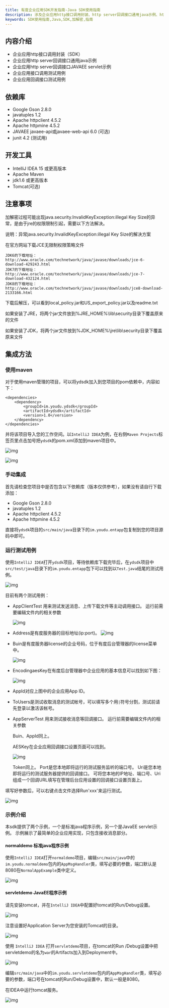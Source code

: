 ```yaml
---
title: 有度企业应用SDK开发指南-Java SDK使用指南
description: 涉及企业应用http接口调用封装、http server回调接口通用java示例、http server回调接口JAVAEE servlet示例等。
keywords: SDK使用指南,Java,SDK,加解密,指南
---
```


## 内容介绍

- 企业应用http接口调用封装（SDK）
- 企业应用http server回调接口通用java示例
- 企业应用http server回调接口JAVAEE servlet示例
- 企业应用接口调用测试用例
- 企业应用回调接口测试用例

## 依赖库

- Google Gson 2.8.0
- javatuples 1.2
- Apache httpclient 4.5.2
- Apache httpmine 4.5.2
- JAVAEE javaee-api或javaee-web-api 6.0 (可选)
- junit 4.2 (测试用)

## 开发工具

- IntelliJ IDEA 15 或更高版本
- Apache Maven
- jdk1.6 或更高版本
- Tomcat(可选)

## 注意事项

加解密过程可能出现java.security.InvalidKeyException:illegal Key Size的异常，是由于jre的权限限制引起，需要以下方法解决。 

说明：异常java.security.InvalidKeyException:illegal Key Size的解决方案 

在官方网站下载JCE无限制权限策略文件

```
JDK6的下载地址：
http://www.oracle.com/technetwork/java/javase/downloads/jce-6-download-429243.html
JDK7的下载地址：
http://www.oracle.com/technetwork/java/javase/downloads/jce-7-download-432124.html
JDK8的下载地址：
http://www.oracle.com/technetwork/java/javase/downloads/jce8-download-2133166.html
```

下载后解压，可以看到local_policy.jar和US_export_policy.jar以及readme.txt

如果安装了JRE，将两个jar文件放到%JRE_HOME%\lib\security目录下覆盖原来的文件

如果安装了JDK，将两个jar文件放到%JDK_HOME%\jre\lib\security目录下覆盖原来文件

## 集成方法

### 使用maven

对于使用maven管理的项目，可以将ydsdk加入到您项目的pom依赖中，内容如下：

```
<dependencies>
    <dependency>
        <groupId>im.youdu.ydsdk</groupId>
        <artifactId>ydsdk</artifactId>
        <version>1.0</version>
    </dependency>
</dependencies>
```

并将该项目导入您的工作空间。以`IntelliJ IDEA`为例，在右侧`Maven Projects`标签页里点击加号把`ydsdk`的pom.xml添加到maven项目中。

![img](res/e01_00002/p8.jpg) 

![img](res/e01_00002/p9.jpg)

### 手动集成

首先请检查您项目中是否包含以下依赖库（版本仅供参考），如果没有请自行下载添加：

- Google Gson 2.8.0
- javatuples 1.2
- Apache httpclient 4.5.2
- Apache httpmine 4.5.2

直接将`ydsdk`项目的`src/main/java`目录下的`im.youdu.entapp`包复制到您的项目源码中即可。

### 运行测试用例

使用`IntelliJ IDEA`打开`ydsdk`项目，等待依赖库下载完毕后，在`ydsdk`项目中`src/test/java`目录下的`im.youdu.entapp`包下可以找到以`Test.java`结尾的测试用例。

![img](res/e01_00002/p10.jpg)

目前有两个测试用例：

- AppClientTest 用来测试发送消息、上传下载文件等主动调用接口。
  运行前需要编辑文件内的相关参数
  
  ![img](res/e01_00002/p11.jpg)

- Address是有度服务器的目标地址(ip:port)。 ![img](res/e01_00002/p12.jpg)

- Buin是有度服务器license的企业号码，位于有度后台管理器的license菜单中。
  
  ![img](res/e01_00002/p13.jpg)

- EncodingaesKey在有度后台管理器中企业应用的基本信息可以找到如下图：
  
  ![img](res/e01_00002/p14.jpg)

- AppId对应上图中的企业应用App ID。

- ToUsers是测试收取消息的测试帐号，可以填写多个用`|`符号分割，测试前请先登录以激活该帐号。

- AppServerTest 用来测试接收消息等回调接口。 运行前需要编辑文件内的相关参数

  

  Buin、AppId同上。

  AESKey在企业应用回调接口设置页面可以找到。

  ![img](res/e01_00002/p16.jpg)

  Token同上。
  Port是您本地即将运行的测试服务监听的端口号。
  Uri是您本地即将运行的测试服务器提供的回调接口。 可将您本地的IP地址、端口号、Uri组成一个回调URL填写在管理后台应用设置的回调接口设置页面上。

填写好参数后，可以右键点击文件选择Run'xxx'来运行测试。

![img](res/e01_00002/p17.jpg)

### 示例介绍

本sdk提供了两个示例，一个是标准java程序示例，另一个是JavaEE servlet示例。
示例展示了最简单的企业应用实现，只包含接收消息部分。

#### normaldemo 标准java程序示例

使用`IntelliJ IDEA`打开`normaldemo`项目，编辑`src/main/java`中的`im.youdu.normaldemo`包内的`AppMsgHandler`类，填写必要的参数，端口默认是8080在`NormalAppExample`类中定义。

![img](res/e01_00002/p18.jpg)

#### servletdemo JavaEE程序示例

请先安装tomcat，并在`IntelliJ IDEA`中配置好tomcat的Run/Debug设置。

![img](res/e01_00002/p19.jpg)

注意设置好Application Server为您安装的Tomcat的目录。

![img](res/e01_00002/p20.jpg)

使用 `IntelliJ IDEA` 打开`servletdemo`项目，在tomcat的Run /Debug设置中把servletdemo的名为`war`的Artifacts加入到Deployment中。

![img](res/e01_00002/p21.jpg)

编辑`src/main/java`中的`im.youdu.servletdemo`包内的`AppMsgHandler`类，填写必要的参数，端口号在tomcat的Run/Debug设置中，默认一般是8080。

在IDEA中运行tomcat服务。

![img](res/e01_00002/p22.jpg)